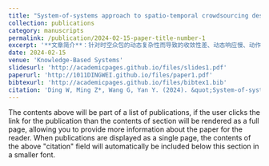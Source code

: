 ```yaml
---
title: "System-of-systems approach to spatio-temporal crowdsourcing design using improved PPO algorithm based on an invalid action"
collection: publications
category: manuscripts
permalink: /publication/2024-02-15-paper-title-number-1
excerpt: '**文章简介**：针对时空众包的动态复杂性而导致的收敛性差、动态响应慢、动作稀疏等问题，提出了一种基于无效动作掩蔽的改进近端策略优化IAM-IPPO算法，用于时空众包体系的智能设计，实现端到端的模型训练和动态方案输出。'
date: 2024-02-15
venue: 'Knowledge-Based Systems'
slidesurl: 'http://academicpages.github.io/files/slides1.pdf'
paperurl: 'http://1011DINGWEI.github.io/files/paper1.pdf'
bibtexurl: 'http://academicpages.github.io/files/bibtex1.bib'
citation: 'Ding W, Ming Z*, Wang G, Yan Y. (2024). &quot;System-of-systems approach to spatio-temporal crowdsourcing design using improved PPO algorithm based on an invalid action.&quot; <i>Knowledge-Based Systems</i>. 285: 111381.'
---
```

The contents above will be part of a list of publications, if the user clicks the link for the publication than the contents of section will be rendered as a full page, allowing you to provide more information about the paper for the reader. When publications are displayed as a single page, the contents of the above "citation" field will automatically be included below this section in a smaller font.
